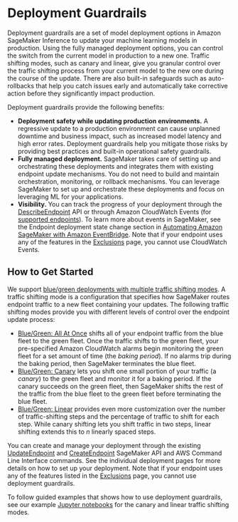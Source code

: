 # Deployment Guardrails<a name="deployment-guardrails"></a>

Deployment guardrails are a set of model deployment options in Amazon SageMaker Inference to update your machine learning models in production\. Using the fully managed deployment options, you can control the switch from the current model in production to a new one\. Traffic shifting modes, such as canary and linear, give you granular control over the traffic shifting process from your current model to the new one during the course of the update\. There are also built\-in safeguards such as auto\-rollbacks that help you catch issues early and automatically take corrective action before they significantly impact production\.

Deployment guardrails provide the following benefits:
+ **Deployment safety while updating production environments\.** A regressive update to a production environment can cause unplanned downtime and business impact, such as increased model latency and high error rates\. Deployment guardrails help you mitigate those risks by providing best practices and built\-in operational safety guardrails\.
+ **Fully managed deployment\.** SageMaker takes care of setting up and orchestrating these deployments and integrates them with existing endpoint update mechanisms\. You do not need to build and maintain orchestration, monitoring, or rollback mechanisms\. You can leverage SageMaker to set up and orchestrate these deployments and focus on leveraging ML for your applications\.
+ **Visibility\.** You can track the progress of your deployment through the [DescribeEndpoint](https://docs.aws.amazon.com/sagemaker/latest/APIReference/API_DescribeEndpoint.html) API or through Amazon CloudWatch Events \(for [supported endpoints](deployment-guardrails-exclusions.md)\)\. To learn more about events in SageMaker, see the Endpoint deployment state change section in [Automating Amazon SageMaker with Amazon EventBridge](automating-sagemaker-with-eventbridge.md)\. Note that if your endpoint uses any of the features in the [Exclusions](deployment-guardrails-exclusions.md) page, you cannot use CloudWatch Events\.

## How to Get Started<a name="deployment-guardrails-get-started"></a>

We support [ blue/green deployments with multiple traffic shifting modes](deployment-guardrails-blue-green.md)\. A traffic shifting mode is a configuration that specifies how SageMaker routes endpoint traffic to a new fleet containing your updates\. The following traffic shifting modes provide you with different levels of control over the endpoint update process:
+ [ Blue/Green: All At Once](deployment-guardrails-blue-green-all-at-once.md) shifts all of your endpoint traffic from the blue fleet to the green fleet\. Once the traffic shifts to the green fleet, your pre\-specified Amazon CloudWatch alarms begin monitoring the green fleet for a set amount of time \(the *baking period*\)\. If no alarms trip during the baking period, then SageMaker terminates the blue fleet\.
+ [ Blue/Green: Canary](deployment-guardrails-blue-green-canary.md) lets you shift one small portion of your traffic \(a *canary*\) to the green fleet and monitor it for a baking period\. If the canary succeeds on the green fleet, then SageMaker shifts the rest of the traffic from the blue fleet to the green fleet before terminating the blue fleet\.
+ [ Blue/Green: Linear](deployment-guardrails-blue-green-linear.md) provides even more customization over the number of traffic\-shifting steps and the percentage of traffic to shift for each step\. While canary shifting lets you shift traffic in two steps, linear shifting extends this to *n* linearly spaced steps\.

You can create and manage your deployment through the existing [UpdateEndpoint](https://docs.aws.amazon.com/sagemaker/latest/APIReference/API_UpdateEndpoint.html) and [CreateEndpoint](https://docs.aws.amazon.com/sagemaker/latest/APIReference/API_CreateEndpoint.html) SageMaker API and AWS Command Line Interface commands\. See the individual deployment pages for more details on how to set up your deployment\. Note that if your endpoint uses any of the features listed in the [Exclusions](deployment-guardrails-exclusions.md) page, you cannot use deployment guardrails\.

To follow guided examples that shows how to use deployment guardrails, see our example [Jupyter notebooks](https://github.com/aws/amazon-sagemaker-examples/tree/master/sagemaker-inference-deployment-guardrails) for the canary and linear traffic shifting modes\.